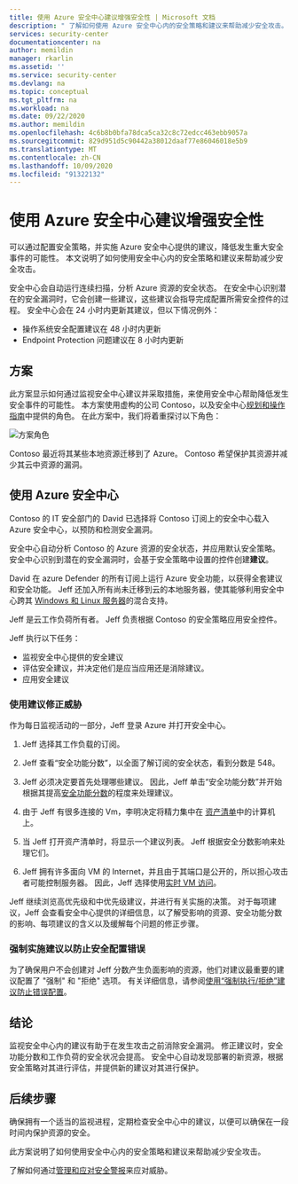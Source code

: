 ```yaml
---
title: 使用 Azure 安全中心建议增强安全性 | Microsoft 文档
description: " 了解如何使用 Azure 安全中心内的安全策略和建议来帮助减少安全攻击。 "
services: security-center
documentationcenter: na
author: memildin
manager: rkarlin
ms.assetid: ''
ms.service: security-center
ms.devlang: na
ms.topic: conceptual
ms.tgt_pltfrm: na
ms.workload: na
ms.date: 09/22/2020
ms.author: memildin
ms.openlocfilehash: 4c6b8b0bfa78dca5ca32c8c72edcc463ebb9057a
ms.sourcegitcommit: 829d951d5c90442a38012daaf77e86046018e5b9
ms.translationtype: MT
ms.contentlocale: zh-CN
ms.lasthandoff: 10/09/2020
ms.locfileid: "91322132"
---
```

# <a name="use-azure-security-center-recommendations-to-enhance-security"></a>使用 Azure 安全中心建议增强安全性

可以通过配置安全策略，并实施 Azure 安全中心提供的建议，降低发生重大安全事件的可能性。 本文说明了如何使用安全中心内的安全策略和建议来帮助减少安全攻击。 

安全中心会自动运行连续扫描，分析 Azure 资源的安全状态。 在安全中心识别潜在的安全漏洞时，它会创建一些建议，这些建议会指导完成配置所需安全控件的过程。 安全中心会在 24 小时内更新其建议，但以下情况例外：

- 操作系统安全配置建议在 48 小时内更新
- Endpoint Protection 问题建议在 8 小时内更新

## <a name="scenario"></a>方案
此方案显示如何通过监视安全中心建议并采取措施，来使用安全中心帮助降低发生安全事件的可能性。 本方案使用虚构的公司 Contoso，以及安全中心[规划和操作指南](security-center-planning-and-operations-guide.md#security-roles-and-access-controls)中提供的角色。 在此方案中，我们将着重探讨以下角色：

![方案角色](./media/security-center-using-recommendations/scenario-roles.png)

Contoso 最近将其某些本地资源迁移到了 Azure。 Contoso 希望保护其资源并减少其云中资源的漏洞。

## <a name="use-azure-security-center"></a>使用 Azure 安全中心
Contoso 的 IT 安全部门的 David 已选择将 Contoso 订阅上的安全中心载入 Azure 安全中心，以预防和检测安全漏洞。 

安全中心自动分析 Contoso 的 Azure 资源的安全状态，并应用默认安全策略。 安全中心识别到潜在的安全漏洞时，会基于安全策略中设置的控件创建**建议**。 

David 在 azure Defender 的所有订阅上运行 Azure 安全功能，以获得全套建议和安全功能。 Jeff 还加入所有尚未迁移到云的本地服务器，使其能够利用安全中心跨其 [Windows 和 Linux 服务器](quickstart-onboard-machines.md)的混合支持。

Jeff 是云工作负荷所有者。 Jeff 负责根据 Contoso 的安全策略应用安全控件。 

Jeff 执行以下任务：

- 监视安全中心提供的安全建议
- 评估安全建议，并决定他们是应当应用还是消除建议。
- 应用安全建议

### <a name="remediate-threats-using-recommendations"></a>使用建议修正威胁
作为每日监视活动的一部分，Jeff 登录 Azure 并打开安全中心。 

1. Jeff 选择其工作负载的订阅。

2. Jeff 查看“安全功能分数”，以全面了解订阅的安全状态，看到分数是 548。

3. Jeff 必须决定要首先处理哪些建议。 因此，Jeff 单击“安全功能分数”并开始根据其提高[安全功能分数](secure-score-security-controls.md)的程度来处理建议。

4. 由于 Jeff 有很多连接的 Vm，李明决定将精力集中在 [资产清单](asset-inventory.md)中的计算机上。

5. 当 Jeff 打开资产清单时，将显示一个建议列表。 Jeff 根据安全分数影响来处理它们。

6. Jeff 拥有许多面向 VM 的 Internet，并且由于其端口是公开的，所以担心攻击者可能控制服务器。 因此，Jeff 选择使用[实时 VM 访问](security-center-just-in-time.md)。

Jeff 继续浏览高优先级和中优先级建议，并进行有关实施的决策。 对于每项建议，Jeff 会查看安全中心提供的详细信息，以了解受影响的资源、安全功能分数的影响、每项建议的含义以及缓解每个问题的修正步骤。

### <a name="enforce-recommendations-to-prevent-security-misconfigurations"></a>强制实施建议以防止安全配置错误

为了确保用户不会创建对 Jeff 分数产生负面影响的资源，他们对建议最重要的建议配置了 "强制" 和 "拒绝" 选项。 有关详细信息，请参阅[使用“强制执行/拒绝”建议防止错误配置](prevent-misconfigurations.md)。


## <a name="conclusion"></a>结论
监视安全中心内的建议有助于在发生攻击之前消除安全漏洞。 修正建议时，安全功能分数和工作负荷的安全状况会提高。 安全中心自动发现部署的新资源，根据安全策略对其进行评估，并提供新的建议对其进行保护。


## <a name="next-steps"></a>后续步骤
确保拥有一个适当的监视进程，定期检查安全中心中的建议，以便可以确保在一段时间内保护资源的安全。

此方案说明了如何使用安全中心内的安全策略和建议来帮助减少安全攻击。

了解如何通过[管理和应对安全警报](security-center-managing-and-responding-alerts.md)来应对威胁。
